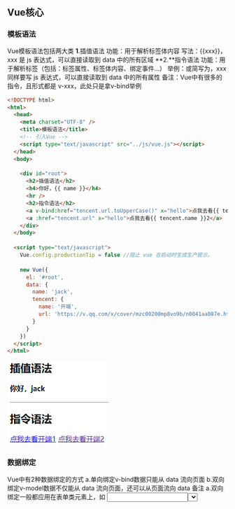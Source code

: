 ## Vue核心

### 模板语法

Vue模板语法包括两大类
**1**.插值语法
功能：用于解析标签体内容
写法：{{xxx}}，xxx 是 js 表达式，可以直接读取到 data 中的所有区域
**2.**指令语法 
功能：用于解析标签（包括：标签属性、标签体内容、绑定事件…）
举例：<a v-bind:href="xxx">或简写为<a :href="xxx">，xxx 同样要写 js 表达式，可以直接读取到 data 中的所有属性
备注：Vue中有很多的指令，且形式都是 v-xxx，此处只是拿v-bind举例

```html
<!DOCTYPE html>
<html>
  <head>
    <meta charset="UTF-8" />
    <title>模板语法</title>
    <!-- 引入Vue -->
    <script type="text/javascript" src="../js/vue.js"></script>
  </head>
  <body>

    <div id="root">
      <h2>插值语法</h2>
      <h4>你好，{{ name }}</h4>
      <hr />
      <h2>指令语法</h2>
      <a v-bind:href="tencent.url.toUpperCase()" x="hello">点我去看{{ tencent.name }}1</a>
      <a :href="tencent.url" x="hello">点我去看{{ tencent.name }}2</a>
    </div>
  </body>

  <script type="text/javascript">
    Vue.config.productionTip = false //阻止 vue 在启动时生成生产提示。

    new Vue({
      el: '#root',
      data: {
        name: 'jack',
        tencent: {
          name: '开端',
          url: 'https://v.qq.com/x/cover/mzc00200mp8vo9b/n0041aa087e.html',
        }
      }
    })
  </script>
</html>
```

![](img/0001.jpg)



### 数据绑定

Vue中有2种数据绑定的方式
a.单向绑定v-bind数据只能从 data 流向页面
b.双向绑定v-model数据不仅能从 data 流向页面，还可以从页面流向 data
备注 
a.双向绑定一般都应用在表单类元素上，如 <input><select><textarea>等
b.v-model:value可以简写为v-model，因为v-model默认收集的就是value值

